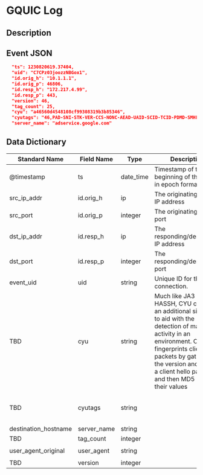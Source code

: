 # GQUIC Log

## Description

## Event JSON

```json
  "ts": 1230820619.37404,
  "uid": "C7CPz03joozzNBGox1",
  "id.orig_h": "10.1.1.1",
  "id.orig_p": 46806,
  "id.resp_h": "172.217.4.99",
  "id.resp_p": 443,
  "version": 46,
  "tag_count": 25,
  "cyu": "a46560d4548108cf99308319b3b85346",
  "cyutags": "46,PAD-SNI-STK-VER-CCS-NONC-AEAD-UAID-SCID-TCID-PDMD-SMHL-ICSL-NONP-PUBS-MIDS-SCLS-KEXS-XLCT-CSCT-COPT-CCRT-IRTT-CFCW-SFCW",
  "server_name": "adservice.google.com"
```

## Data Dictionary

|	        Standard Name       	|            Field Name             |       	    Type            	|   	    Description          	|	     Sample Value           	|
|	-------------------------------	|	-------------------------------	|	-------------------------------	|	-------------------------------	|	-------------------------------	|
|     @timestamp     |     ts               |     date_time     |        Timestamp of the beginning of the event in epoch format     |     `1230820619.37404`  |
|     src_ip_addr     |     id.orig_h     |     ip     |   The originating/source IP address  |   `10.1.1.1`  |
|     src_port     |     id.orig_p          |     integer     |       The originating/source port        |     `37682`     |
|     dst_ip_addr     |     id.resp_h     |     ip     |   The responding/destination IP address  |   `172.217.4.99`  |
|     dst_port     |     id.resp_p     |     integer     |   The responding/destination port    |   `443`  |
|     event_uid     |     uid     |     string     |     Unique ID for the connection.     |     `C7CPz03joozzNBGox1`     |
|     TBD     |     cyu     |     string     |  Much like JA3 and HASSH, CYU creates an additional signature to aid with the detection of malicious activity in an environment. CYU fingerprints client hello packets by gathering the version and tags of a client hello packet and then MD5 hashing their values   |    `a46560d4548108cf99308319b3b85346`
|     TBD     |     cyutags     |     string     |     |    `46,PAD-SNI-STK-VER-CCS-NONC-AEAD-UAID-SCID-TCID-PDMD-SMHL-ICSL-NONP-PUBS-MIDS-SCLS-KEXS-XLCT-CSCT-COPT-CCRT-IRTT-CFCW-SFCW`
|     destination_hostname     |     server_name     |     string     |     |    `adservice.google.com`
|     TBD     |     tag_count     |     integer     |     |     `25`
|     user_agent_original     |     user_agent     |     string     |     |     `Chrome/76.0.3809.100 Linux x86_64`
|     TBD     |     version     |     integer     |     |       `46`